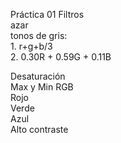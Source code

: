 Práctica 01 
Filtros   
azar  
tonos de gris:  
    1. r+g+b/3  
    2. 0.30R + 0.59G + 0.11B   

Desaturación  
Max y Min RGB  
Rojo  
Verde  
Azul  
Alto contraste  
